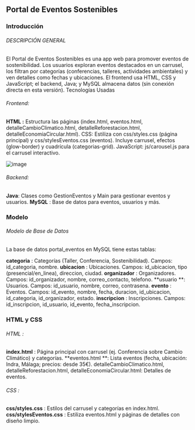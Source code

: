 ##  Portal de Eventos Sostenibles
### Introducción
###### DESCRIPCIÓN GENERAL
El Portal de Eventos Sostenibles es una app web para promover eventos de sostenibilidad. Los usuarios exploran eventos destacados en un carrusel, los filtran por categorías (conferencias, talleres, actividades ambientales) y ven detalles como fechas y ubicaciones. El frontend usa HTML, CSS y JavaScript; el backend, Java; y MySQL almacena datos (sin conexión directa en esta versión).
Tecnologías Usadas

###### Frontend:
**HTML :** Estructura las páginas (index.html, eventos.html, detalleCambioClimatico.html, detalleReforestacion.html, detalleEconomiaCircular.html).
CSS: Estiliza con css/styles.css (página principal) y css/stylesEventos.css (eventos). Incluye carrusel, efectos (glow-border) y cuadrícula (categorias-grid).
JavaScript: js/carousel.js para el carrusel interactivo.

![image](https://github.com/user-attachments/assets/c721f9b3-06e7-484f-80b2-0ee348094e7e)

###### Backend:
**Java**: Clases como GestionEventos y Main para gestionar eventos y usuarios.
**MySQL** : Base de datos para eventos, usuarios y más.

### Modelo
###### Modelo de Base de Datos
La base de datos portal_eventos en MySQL tiene estas tablas:

**categoria** : Categorías (Taller, Conferencia, Sostenibilidad). Campos: id_categoria, nombre.
**ubicacion** : Ubicaciones. Campos: id_ubicacion, tipo (presencial/en_linea), direccion, ciudad.
**organizador** : Organizadores. Campos: id_organizador, nombre, correo_contacto, telefono.
**usuario **: Usuarios. Campos: id_usuario, nombre, correo, contrasena.
**evento** : Eventos. Campos: id_evento, nombre, fecha, duracion, id_ubicacion, id_categoria, id_organizador, estado.
**inscripcion** : Inscripciones. Campos: id_inscripcion, id_usuario, id_evento, fecha_inscripcion.

### HTML y CSS

###### HTML :
**index.html** : Página principal con carrusel (ej. Conferencia sobre Cambio Climático) y categorías.
**eventos.html **: Lista eventos (fecha, ubicación: Indra, Málaga; precios: desde 35€).
detalleCambioClimatico.html, detalleReforestacion.html, detalleEconomiaCircular.html: Detalles de eventos.


###### CSS :
**css/styles.css** : Estilos del carrusel y categorías en index.html.
**css/stylesEventos.css** : Estiliza eventos.html y páginas de detalles con diseño limpio.
